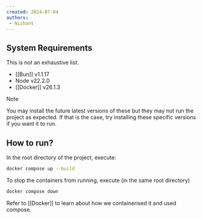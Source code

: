 ```yaml
---
created: 2024-07-04
authors:
 - Nishant
---
```


## System Requirements

This is not an exhaustive list.
- [[Bun]] v1.1.17
- Node v22.2.0
- [[Docker]] v26.1.3

> [!note]
> You may install the future latest versions of these but they may not run the project as expected. If that is the case, try installing these specific versions if you want it to run.

## How to run?

In the root directory of the project, execute:

```bash
docker compose up --build
```

To stop the containers from running, execute (in the same root directory)

```bash
docker compose down
```

Refer to [[Docker]] to learn about how we containerised it and used compose.